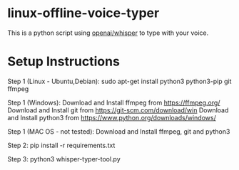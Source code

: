 # linux-offline-voice-typer
This is a python script using [openai/whisper](https://github.com/openai/whisper) to type with your voice.

# Setup Instructions

Step 1 (Linux - Ubuntu,Debian):
sudo apt-get install python3 python3-pip git ffmpeg

Step 1 (Windows):
Download and Install ffmpeg from https://ffmpeg.org/
Download and Install git from https://git-scm.com/download/win
Download and Install python3 from https://www.python.org/downloads/windows/

Step 1 (MAC OS - not tested):
Download and Install ffmpeg, git and python3

Step 2:
pip install -r requirements.txt

Step 3:
python3 whisper-typer-tool.py

